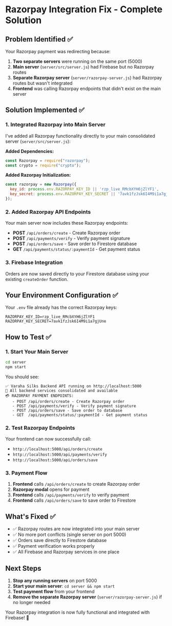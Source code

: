# Razorpay Integration Fix - Complete Solution

## Problem Identified ✅
Your Razorpay payment was redirecting because:
1. **Two separate servers** were running on the same port (5000)
2. **Main server** (`server/src/server.js`) had Firebase but no Razorpay routes
3. **Separate Razorpay server** (`server/razorpay-server.js`) had Razorpay routes but wasn't integrated
4. **Frontend** was calling Razorpay endpoints that didn't exist on the main server

## Solution Implemented ✅

### 1. Integrated Razorpay into Main Server
I've added all Razorpay functionality directly to your main consolidated server (`server/src/server.js`):

**Added Dependencies:**
```javascript
const Razorpay = require("razorpay");
const crypto = require("crypto");
```

**Added Razorpay Initialization:**
```javascript
const razorpay = new Razorpay({
  key_id: process.env.RAZORPAY_KEY_ID || 'rzp_live_RMcbXYH6jZlYF1',
  key_secret: process.env.RAZORPAY_KEY_SECRET || '7avk1fzJsk6I4M9i1a7gjUne'
});
```

### 2. Added Razorpay API Endpoints
Your main server now includes these Razorpay endpoints:

- **POST** `/api/orders/create` - Create Razorpay order
- **POST** `/api/payments/verify` - Verify payment signature  
- **POST** `/api/orders/save` - Save order to Firestore database
- **GET** `/api/payments/status/:paymentId` - Get payment status

### 3. Firebase Integration
Orders are now saved directly to your Firestore database using your existing `createOrder` function.

## Your Environment Configuration ✅
Your `.env` file already has the correct Razorpay keys:
```env
RAZORPAY_KEY_ID=rzp_live_RMcbXYH6jZlYF1
RAZORPAY_KEY_SECRET=7avk1fzJsk6I4M9i1a7gjUne
```

## How to Test ✅

### 1. Start Your Main Server
```bash
cd server
npm start
```

You should see:
```
✅ Varaha Silks Backend API running on http://localhost:5000
📡 All backend services consolidated and available
💳 RAZORPAY PAYMENT ENDPOINTS:
   - POST /api/orders/create - Create Razorpay order
   - POST /api/payments/verify - Verify payment signature
   - POST /api/orders/save - Save order to database
   - GET  /api/payments/status/:paymentId - Get payment status
```

### 2. Test Razorpay Endpoints
Your frontend can now successfully call:
- `http://localhost:5000/api/orders/create`
- `http://localhost:5000/api/payments/verify`
- `http://localhost:5000/api/orders/save`

### 3. Payment Flow
1. **Frontend** calls `/api/orders/create` to create Razorpay order
2. **Razorpay modal** opens for payment
3. **Frontend** calls `/api/payments/verify` to verify payment
4. **Frontend** calls `/api/orders/save` to save order to Firestore

## What's Fixed ✅
- ✅ Razorpay routes are now integrated into your main server
- ✅ No more port conflicts (single server on port 5000)
- ✅ Orders save directly to Firestore database
- ✅ Payment verification works properly
- ✅ All Firebase and Razorpay services in one place

## Next Steps
1. **Stop any running servers** on port 5000
2. **Start your main server**: `cd server && npm start`
3. **Test payment flow** from your frontend
4. **Remove the separate Razorpay server** (`server/razorpay-server.js`) if no longer needed

Your Razorpay integration is now fully functional and integrated with Firebase! 🎉

